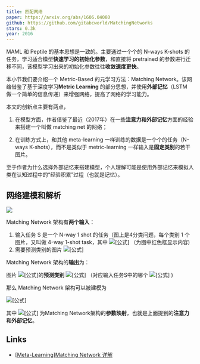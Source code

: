 ```yaml
---
title: 匹配网络
paper: https://arxiv.org/abs/1606.04080
github: https://github.com/gitabcworld/MatchingNetworks
stars: 0.3k
year: 2016
---
```


MAML 和 Peptile 的基本思想是一致的。主要通过一个个的 N-ways K-shots 的任务，学习适合模型**快速学习的初始化参数**，和直接将 pretrained 的参数进行迁移不同，该模型学习出来的初始化参数往往**收敛速度更快**。

本小节我们要介绍一个 Metric-Based 的元学习方法：Matching Network。该网络借鉴了基于深度学习**Metric Learning** 的部分思想，并使用**外部记忆**（LSTM 做一个简单的信息传递）来增强网络，提高了网络的学习能力。

本文的创新点主要有两点，

1. 在模型方面，作者借鉴了最近（2017年）在一些**注意力和外部记忆**方面的经验来搭建一个叫做 matching net 的网络；

2. 在训练方式上，和其他 meta-learning 一样训练的数据是一个个的任务（N-ways K-shots），而不是类似于 metric-learning 一样输入是**固定类别**的若干图片。

至于作者为什么选择外部记忆来搭建模型，个人理解可能是使用外部记忆来模拟人类在认知过程中的“经验积累”过程（也就是记忆）。

## 网络建模和解析

![](https://pic1.zhimg.com/80/v2-7cf6e85d0e84c1805a546ed65870b414_720w.jpg)

Matching Network 架构有**两个输入**：

1. 输入任务 S 是一个 N-way 1 shot 的任务（图上是4分类问题，每个类别 1 个图片，又叫做 4-way 1-shot task，其中 ![[公式]](https://www.zhihu.com/equation?tex=S%3D%7B%28x_%7Bi%7D%2Cy_%7Bi%7D%29%7D_%7Bi%3D1%7D%5E%7Bk%7D) （为图中红色框显示内容)
2. 需要预测类别的图片 ![[公式]](https://www.zhihu.com/equation?tex=%5Chat%7Bx%7D)

Matching Network 架构的**输出**为：

图片 ![[公式]](https://www.zhihu.com/equation?tex=%5Chat%7Bx%7D)的**预测类别** ![[公式]](https://www.zhihu.com/equation?tex=%5Chat%7By%7D) （对应输入任务S中的哪个 ![[公式]](https://www.zhihu.com/equation?tex=y_%7Bi%7D) )

那么 Matching Network 架构可以被建模为

![[公式]](https://www.zhihu.com/equation?tex=P%EF%BC%88%5Chat%7By%7D%7C%5Chat%7Bx%7D%2CS%EF%BC%89) 

其中 ![[公式]](https://www.zhihu.com/equation?tex=P%EF%BC%88.%EF%BC%89) 为Matching Network架构的**参数映射**，也就是上面提到的**注意力和外部记忆**。

## Links

- [[Meta-Learning]Matching Network 详解](https://zhuanlan.zhihu.com/p/260187183)

  